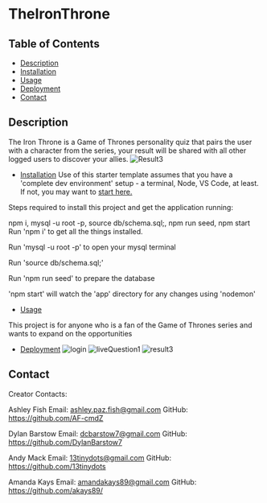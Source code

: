 
# TheIronThrone


## Table of Contents
- [Description](#Description)
- [Installation](#Installation)
- [Usage](#Usage)
- [Deployment](#Deployment)
- [Contact](#contact)

## Description
The Iron Throne is a Game of Thrones personality quiz that pairs the user with a character from the series, your result will be shared with all other logged users to discover your allies. 
![Result3]()


* [Installation](#Installation)
Use of this starter template assumes that you have a 'complete dev environment' setup - a terminal, Node, VS Code, at least. If not, you may want to [start here.](https://www.notion.so/codefinity/Setting-up-a-Local-Dev-Environment-for-JS-02a4e9f4a30043d3a8e7d109be3448f4)

Steps required to install this project and get the application running:

npm i, mysql -u root -p, source db/schema.sql;, npm run seed, npm start
Run 'npm i' to get all the things installed.

Run 'mysql -u root -p' to open your mysql terminal

Run 'source db/schema.sql;' 

Run 'npm run seed' to prepare the database

'npm start' will watch the 'app' directory for any changes using 'nodemon'
* [Usage](#Usage)

This project is for anyone who is a fan of the Game of Thrones series and wants to expand on the opportunities

* [Deployment](#Deployment)
![login]()
![liveQuestion1]()
![result3](https://github.com/akays89/theIronThrone/blob/dylan/public/images/leaderboard.png)

## Contact
Creator Contacts:

Ashley Fish
    Email: ashley.paz.fish@gmail.com 
    GitHub: https://github.com/AF-cmdZ

Dylan Barstow
    Email: dcbarstow7@gmail.com
    GitHub: https://github.com/DylanBarstow7

Andy Mack
    Email: 13tinydots@gmail.com
    GitHub: https://github.com/13tinydots

Amanda Kays
    Email: amandakays89@gmail.com
    GitHub: https://github.com/akays89/
